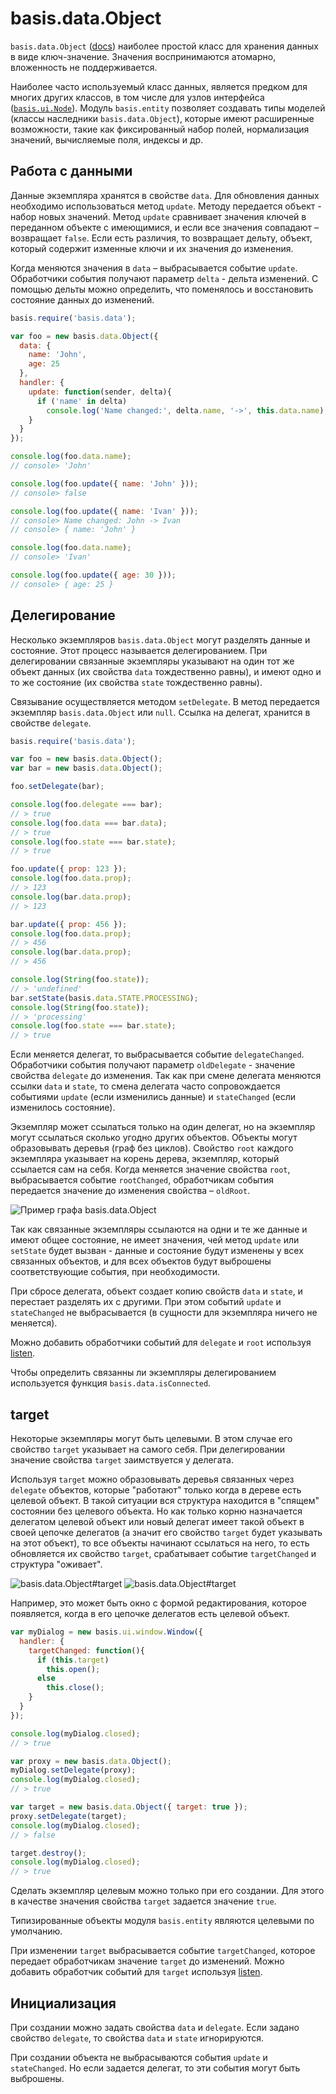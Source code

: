 # basis.data.Object

`basis.data.Object` ([docs](http://basisjs.com/docs#basis.data.Object)) наиболее простой класс для хранения данных в виде ключ-значение. Значения воспринимаются атомарно, вложенность не поддерживается.

Наиболее часто используемый класс данных, является предком для многих других классов, в том числе для узлов интерфейса ([`basis.ui.Node`](basis.ui.md)). Модуль `basis.entity` позволяет создавать типы моделей (классы наследники `basis.data.Object`), которые имеют расширенные возможности, такие как фиксированный набор полей, нормализация значений, вычисляемые поля, индексы и др.

## Работа с данными

Данные экземпляра хранятся в свойстве `data`. Для обновления данных необходимо использоваться метод `update`. Методу передается объект - набор новых значений. Метод `update` сравнивает значения ключей в переданном объекте с имеющимися, и если все значения совпадают – возвращает `false`. Если есть различия, то возвращает дельту, объект, который содержит изменные ключи и их значения до изменения.

Когда меняются значения в `data` – выбрасывается событие `update`. Обработчики события получают параметр `delta` - дельта изменений. С помощью дельты можно определить, что поменялось и восстановить состояние данных до изменений.

```js
basis.require('basis.data');

var foo = new basis.data.Object({
  data: {
    name: 'John',
    age: 25
  },
  handler: {
    update: function(sender, delta){
      if ('name' in delta)
        console.log('Name changed:', delta.name, '->', this.data.name);
    }
  }
});

console.log(foo.data.name);
// console> 'John'

console.log(foo.update({ name: 'John' }));
// console> false

console.log(foo.update({ name: 'Ivan' }));
// console> Name changed: John -> Ivan
// console> { name: 'John' }

console.log(foo.data.name);
// console> 'Ivan'

console.log(foo.update({ age: 30 }));
// console> { age: 25 }
```

## Делегирование

Несколько экземпляров `basis.data.Object` могут разделять данные и состояние. Этот процесс называется делегированием. При делегировании связанные экземпляры указывают на один тот же объект данных (их свойства `data` тождественно равны), и имеют одно и то же состояние (их свойства `state` тождественно равны).

Связывание осуществляется методом `setDelegate`. В метод передается экземпляр `basis.data.Object` или `null`. Ссылка на делегат, хранится в свойстве `delegate`.

```js
basis.require('basis.data');

var foo = new basis.data.Object();
var bar = new basis.data.Object();

foo.setDelegate(bar);

console.log(foo.delegate === bar);
// > true
console.log(foo.data === bar.data);
// > true
console.log(foo.state === bar.state);
// > true

foo.update({ prop: 123 });
console.log(foo.data.prop);
// > 123
console.log(bar.data.prop);
// > 123

bar.update({ prop: 456 });
console.log(foo.data.prop);
// > 456
console.log(bar.data.prop);
// > 456

console.log(String(foo.state));
// > 'undefined'
bar.setState(basis.data.STATE.PROCESSING);
console.log(String(foo.state));
// > 'processing'
console.log(foo.state === bar.state);
// > true
```

Если меняется делегат, то выбрасывается событие `delegateChanged`. Обработчики события получают параметр `oldDelegate` - значение свойства `delegate` до изменения. Так как при смене делегата меняются ссылки `data` и `state`, то смена делегата часто сопровождается событиями `update` (если изменились данные) и `stateChanged` (если изменилось состояние).

Экземпляр может ссылаться только на один делегат, но на экземпляр могут ссылаться сколько угодно других объектов. Объекты могут образовывать деревья (граф без циклов). Свойство `root` каждого экземпляра указывает на корень дерева, экземпляр, который ссылается сам на себя. Когда меняется значение свойства `root`, выбрасывается событие `rootChanged`, обработчикам события передается значение до изменения свойства – `oldRoot`.

![Пример графа basis.data.Object](img/data-delegate-root.png)

Так как связанные экземпляры ссылаются на одни и те же данные и имеют общее состояние, не имеет значения, чей метод `update` или `setState` будет вызван - данные и состояние будут изменены у всех связанных объектов, и для всех объектов будут выброшены соответствующие события, при необходимости.

При сбросе делегата, объект создает копию свойств `data` и `state`, и перестает разделять их с другими. При этом событий `update` и `stateChanged` не выбрасывается (в сущности для экземпляра ничего не меняется).

Можно добавить обработчики событий для `delegate` и `root` используя [listen](basis.event.md#listen).

Чтобы определить связанны ли экземпляры делегированием используется функция `basis.data.isConnected`.

## target

Некоторые экземпляры могут быть целевыми. В этом случае его свойство `target` указывает на самого себя. При делегировании значение свойства `target` заимствуется у делегата.

Используя `target` можно образовывать деревья связанных через `delegate` объектов, которые "работают" только когда в дереве есть целевой объект. В такой ситуации вся структура находится в "спящем" состоянии без целевого объекта. Но как только корню назначается делегатом целевой объект или новый делегат имеет такой объект в своей цепочке делегатов (а значит его свойство `target` будет указывать на этот объект), то все объекты начинают ссылаться на него, то есть обновляется их свойство `target`, срабатывает событие `targetChanged` и структура "оживает".

![basis.data.Object#target](img/data-target-1.png)
![basis.data.Object#target](img/data-target-2.png)

Например, это может быть окно с формой редактирования, которое появляется, когда в его цепочке делегатов есть целевой объект.

```js
var myDialog = new basis.ui.window.Window({
  handler: {
    targetChanged: function(){
      if (this.target)
        this.open();
      else
        this.close();
    }
  }
});

console.log(myDialog.closed);
// > true

var proxy = new basis.data.Object();
myDialog.setDelegate(proxy);
console.log(myDialog.closed);
// > true

var target = new basis.data.Object({ target: true });
proxy.setDelegate(target);
console.log(myDialog.closed);
// > false

target.destroy();
console.log(myDialog.closed);
// > true
```

Сделать экземпляр целевым можно только при его создании. Для этого в качестве значения свойства `target` задается значение `true`.

Типизированные объекты модуля `basis.entity` являются целевыми по умолчанию.

При изменении `target` выбрасывается событие `targetChanged`, которое передает обработчикам значение `target` до изменений. Можно добавить обработчик событий для `target` используя [listen](basis.event.md#listen).

## Инициализация

При создании можно задать свойства `data` и `delegate`. Если задано свойство `delegate`, то свойства `data` и `state` игнорируются.

При создании объекта не выбрасываются события `update` и `stateChanged`. Но если задается делегат, то эти события могут быть выброшены.
